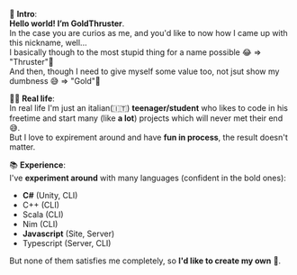 👋 **Intro**:  
**Hello world! I’m GoldThruster**.  
In the case you are curios as me, and you'd like to now how I came up with this nickname, well...  
I basically though to the most stupid thing for a name possible 😂 => "Thruster"🚀  
And then, though I need to give myself some value too, not jsut show my dumbness 😅 => "Gold"🥇

🦸‍♂️ **Real life**:  
In real life I'm just an italian(🇮🇹) **teenager/student** who likes to code in his freetime 
and start many (like **a lot**) projects which will never met their end 😅.  
But I love to expirement around and have **fun in process**, the result doesn't matter.

📚 **Experience**:  
I've **experiment around** with many languages (confident in the bold ones): 
- **C#** (Unity, CLI)
- C++ (CLI)
- Scala (CLI)
- Nim (CLI)
- **Javascript** (Site, Server)
- Typescript (Server, CLI)

But none of them satisfies me completely, so **I'd like to create my own** 🤪. 

<!---
- 👀 I’m interested in ...
🌱 I'm learning ...
- 💞️ I’m looking to collaborate on ...
- 📫 How to reach me ...


GoldThruster/GoldThruster is a ✨ special ✨ repository because its `README.md` (this file) appears on your GitHub profile.
You can click the Preview link to take a look at your changes.
--->
